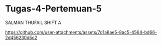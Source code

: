# Tugas-4-Pertemuan-5
SALMAN THUFAIL
SHIFT A



https://github.com/user-attachments/assets/7d1a8ae5-8ac5-4564-bd66-2d456230d5c2

